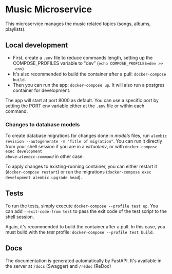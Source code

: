 # Music Microservice

This microservice manages the music related topics (songs, albums, playlists).

## Local development

- First, create a `.env` file to reduce commands length, setting up the COMPOSE_PROFILES variable to "dev" (`echo COMPOSE_PROFILES=dev >> .env`)
- It's also recommended to build the container after a pull: `docker-compose build`.
- Then you can run the app: `docker-compose up`. It will also run a postgres container for development.

The app will start at port 8000 as default. You can use a specific port by setting the PORT env variable either at the `.env` file or within each command.

### Changes to database models

To create database migrations for changes done in _models_ files, run `alembic revision --autogenerate -m "Title of migration"`.
You can run it directly from your shell session if you are in a _virtualenv_, or with <code>docker-compose exec development *above-alembic-command*</code> in other case.

To apply changes to existing-running container, you can either restart it (`docker-compose restart`) or run the migrations (`docker-compose exec development alembic upgrade head`).

## Tests

To run the tests, simply execute `docker-compose --profile test up`. You can add `--exit-code-from test` to pass the exit code of the test script to the shell session.

Again, it's recommended to build the container after a pull. In this case, you must build with the _test_ profile: `docker-compose --profile test build`.

## Docs

The documentation is generated automatically by FastAPI. It's available in the server at `/docs` (Swagger) and `/redoc` (ReDoc)

